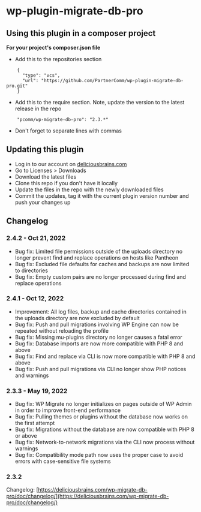 # wp-plugin-migrate-db-pro

## Using this plugin in a composer project

**For your project's composer.json file**
* Add this to the repositories section
```
    {
      "type": "vcs",
      "url": "https://github.com/PartnerComm/wp-plugin-migrate-db-pro.git"
    }
```

* Add this to the require section. Note, update the version to the latest release in the repo
```
    "pcomm/wp-migrate-db-pro": "2.3.*"
```
* Don't forget to separate lines with commas

## Updating this plugin
* Log in to our account on [deliciousbrains.com](https://deliciousbrains.com/)
* Go to Licenses > Downloads
* Download the latest files
* Clone this repo if you don't have it locally
* Update the files in the repo with the newly downloaded files
* Commit the updates, tag it with the current plugin version number and push your changes up

## Changelog

### 2.4.2 - Oct 21, 2022
- Bug fix: Limited file permissions outside of the uploads directory no longer prevent find and replace operations on hosts like Pantheon
- Bug fix: Excluded file defaults for caches and backups are now limited to directories
- Bug fix: Empty custom pairs are no longer processed during find and replace operations
### 2.4.1 - Oct 12, 2022
- Improvement: All log files, backup and cache directories contained in the uploads directory are now excluded by default
- Bug fix: Push and pull migrations involving WP Engine can now be repeated without reloading the profile
- Bug fix: Missing mu-plugins directory no longer causes a fatal error
- Bug fix: Database imports are now more compatible with PHP 8 and above
- Bug fix: Find and replace via CLI is now more compatible with PHP 8 and above
- Bug fix: Push and pull migrations via CLI no longer show PHP notices and warnings
### 2.3.3 - May 19, 2022
- Bug fix: WP Migrate no longer initializes on pages outside of WP Admin in order to improve front-end performance
- Bug fix: Pulling themes or plugins without the database now works on the first attempt
- Bug fix: Migrations without the database are now compatible with PHP 8 or above
- Bug fix: Network-to-network migrations via the CLI now process without warnings
- Bug fix: Compatibility mode path now uses the proper case to avoid errors with case-sensitive file systems
### 2.3.2
Changelog: [https://deliciousbrains.com/wp-migrate-db-pro/doc/changelog/](https://deliciousbrains.com/wp-migrate-db-pro/doc/changelog/)